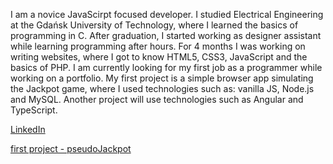 I am a novice JavaScirpt focused developer.
I studied Electrical Engineering at the Gdańsk University of Technology, where I learned the basics of programming in C.
After graduation, I started working as designer assistant while learning programming after hours.
For 4 months I was working on writing websites, where I got to know HTML5, CSS3, JavaScript and the basics of PHP.
I am currently looking for my first job as a programmer while working on a portfolio.
My first project is a simple browser app simulating the Jackpot game, where I used technologies such as: vanilla JS, Node.js and MySQL.
Another project will use technologies such as Angular and TypeScript.

[LinkedIn](https://www.linkedin.com/in/paweł-Małek)

[first project - pseudoJackpot](http://drawit.click/)
